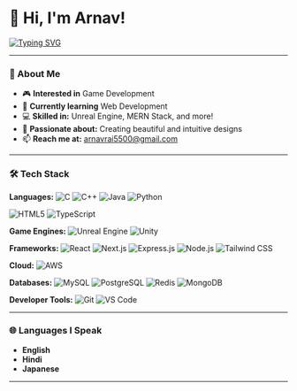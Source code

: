 # 👋 Hi, I'm Arnav!

[![Typing SVG](https://readme-typing-svg.herokuapp.com?color=F7AB0A&lines=Game+Developer+|+Web+Developer+|)](https://git.io/typing-svg)

---

### 👀 About Me
- 🎮 **Interested in** Game Development
- 🌱 **Currently learning** Web Development
- 💻 **Skilled in:** Unreal Engine, MERN Stack, and more!
- 🎨 **Passionate about:** Creating beautiful and intuitive designs
- 📫 **Reach me at:** [arnavrai5500@gmail.com](mailto:arnavrai5500@gmail.com)

---

### 🛠️ Tech Stack
**Languages:**
![C](https://img.shields.io/badge/C-00599C?style=for-the-badge&logo=c&logoColor=white)
![C++](https://img.shields.io/badge/C%2B%2B-00599C?style=for-the-badge&logo=c%2B%2B&logoColor=white)
![Java](https://img.shields.io/badge/Java-007396?style=for-the-badge&logo=java&logoColor=white)
![Python](https://img.shields.io/badge/Python-3776AB?style=for-the-badge&logo=python&logoColor=white)

![HTML5](https://img.shields.io/badge/HTML5-E34F26?style=for-the-badge&logo=html5&logoColor=white)
![TypeScript](https://img.shields.io/badge/TypeScript-007ACC?style=for-the-badge&logo=typescript&logoColor=white)

**Game Engines:**
![Unreal Engine](https://img.shields.io/badge/Unreal%20Engine-313131?style=for-the-badge&logo=unreal-engine&logoColor=white)
![Unity](https://img.shields.io/badge/Unity-000000?style=for-the-badge&logo=unity&logoColor=white)

**Frameworks:**
![React](https://img.shields.io/badge/React-20232A?style=for-the-badge&logo=react&logoColor=61DAFB)
![Next.js](https://img.shields.io/badge/Next.js-000000?style=for-the-badge&logo=nextdotjs&logoColor=white)
![Express.js](https://img.shields.io/badge/Express.js-000000?style=for-the-badge&logo=express&logoColor=white)
![Node.js](https://img.shields.io/badge/Node.js-339933?style=for-the-badge&logo=nodedotjs&logoColor=white)
![Tailwind CSS](https://img.shields.io/badge/Tailwind_CSS-38B2AC?style=for-the-badge&logo=tailwind-css&logoColor=white)

**Cloud:**
![AWS](https://img.shields.io/badge/AWS-232F3E?style=for-the-badge&logo=amazon-aws&logoColor=white)

**Databases:**
![MySQL](https://img.shields.io/badge/MySQL-4479A1?style=for-the-badge&logo=mysql&logoColor=white)
![PostgreSQL](https://img.shields.io/badge/PostgreSQL-336791?style=for-the-badge&logo=postgresql&logoColor=white)
![Redis](https://img.shields.io/badge/Redis-DC382D?style=for-the-badge&logo=redis&logoColor=white)
![MongoDB](https://img.shields.io/badge/MongoDB-47A248?style=for-the-badge&logo=mongodb&logoColor=white)

**Developer Tools:**
![Git](https://img.shields.io/badge/Git-F05032?style=for-the-badge&logo=git&logoColor=white)
![VS Code](https://img.shields.io/badge/VS%20Code-007ACC?style=for-the-badge&logo=visual-studio-code&logoColor=white)

---

### 🌐 Languages I Speak
- **English**
- **Hindi**
- **Japanese**

---




<!---
arnavrai2002/arnavrai2002 is a ✨ special ✨ repository because its `README.md` (this file) appears on your GitHub profile.
You can click the Preview link to take a look at your changes.
--->

